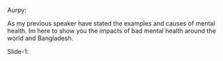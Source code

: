 Aurpy:

As my previous speaker have stated the examples and causes of mental health. Im here to show you the impacts of bad mental health around the world and Bangladesh.

Slide-1: 